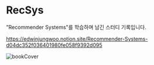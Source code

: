 # RecSys

"Recommender Systems"를 학습하며 남긴 스터디 기록입니다.

https://edwinjungwoo.notion.site/Recommender-Systems-d04dc352f036401980fe058f9392d095

![bookCover](https://user-images.githubusercontent.com/93517343/174494047-a10e0f6f-6067-4974-a857-280ca94bdb56.png)
